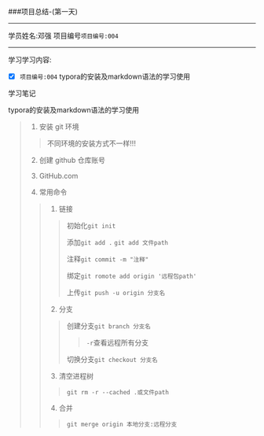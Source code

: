 ###项目总结-(第一天)

***

学员姓名:邓强     项目编号`项目编号:004`

***

学习学习内容:

- [x] `项目编号:004` typora的安装及markdown语法的学习使用   

学习笔记

typora的安装及markdown语法的学习使用

>1. 安装 git 环境
>
>>不同环境的安装方式不一样!!!
>
>2. 创建 github 仓库账号
>
>3. GitHub.com
>
>4. 常用命令
>
>>1. 链接
>>
>>>初始化`git init`
>>>
>>>添加`git add .` `git add 文件path`
>>>
>>>注释`git commit -m "注释"`
>>>
>>>绑定`git romote add origin '远程包path'`
>>>
>>>上传`git push -u origin 分支名`
>>
>>2. 分支
>>
>>>创建分支`git branch 分支名`
>>>
>>>>`-r`查看远程所有分支
>>>>
>>>>
>>>>
>>>>
>>>
>>>切换分支`git checkout 分支名`
>>>
>>>
>>
>>3. 清空进程树
>>
>>>`git rm -r --cached .或文件path`
>>
>>4. 合并
>>
>>>`git merge origin 本地分支:远程分支`
>>>
>>>
>>
>>
